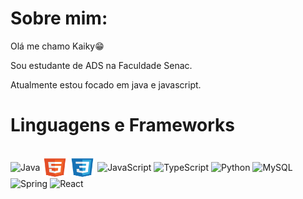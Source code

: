 # Sobre mim:

Olá me chamo Kaiky😁

Sou estudante de ADS na Faculdade Senac.

Atualmente estou focado em java e javascript.

# Linguagens e Frameworks

<div dir="auto">
  <br>
    <img align="center" alt="Java" height="30" width="40" src="https://cdn.jsdelivr.net/gh/devicons/devicon/icons/java/java-plain.svg" style="max-width: 100%;">
     <img align="center" alt="HTML" height="30" width="40" src="https://raw.githubusercontent.com/devicons/devicon/master/icons/html5/html5-original.svg" style="max-width: 100%;">
    <img align="center" alt="CSS" height="30" width="40" src="https://raw.githubusercontent.com/devicons/devicon/master/icons/css3/css3-original.svg" style="max-width: 100%;">
    <img align="center" alt="JavaScript" height="30" width="40" src="https://cdn.jsdelivr.net/gh/devicons/devicon/icons/javascript/javascript-original.svg" style="max-width: 100%;">
    <img align="center" alt="TypeScript" height="30" width="40" src="https://cdn.jsdelivr.net/gh/devicons/devicon/icons/typescript/typescript-original.svg" style="max-width: 100%;">   
    <img align="center" alt="Python" height="30" width="40" src="https://cdn.jsdelivr.net/gh/devicons/devicon/icons/python/python-original.svg" style="max-width: 100%;">
    <img align="center" alt="MySQL" height="30" width="40" src="https://cdn.jsdelivr.net/gh/devicons/devicon/icons/mysql/mysql-original.svg" style="max-width: 100%;">
    <img align="center" alt="Spring" height="30" width="40" src="https://cdn.jsdelivr.net/gh/devicons/devicon/icons/spring/spring-original.svg" style="max-width: 100%;">
    <img align="center" alt="React" height="30" width="40" src="https://cdn.jsdelivr.net/gh/devicons/devicon/icons/react/react-original.svg" style="max-width: 100%;">
             
</div>
